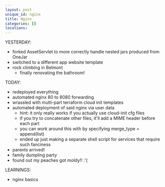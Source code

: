 ```yaml
---
layout: post
unique_id: nginx
title: Nginx
categories: []
locations: 
---
```


YESTERDAY:
* forked AssetServlet to more correctly handle nested jars produced from OneJar
* switched to a different app website template
* rock climbing in Belmont
  * finally renovating the bathroom!

TODAY:
* redeployed everything
* automated nginx 80 to 8080 forwarding
* wrassled with multi-part terraform cloud init templates
* automated deployment of said nginx via user data
  * hint: it only really works if you actually use cloud-init cfg files
  * if you try to concatenate other files, it'll add a MIME header before each part
  * you can work around this with by specifying merge_type = append(list)
  * ended up just making a separate shell script for services that require such fanciness
* parents arrived!
* family dumpling party
* found out my peaches got moldy!! :'(

LEARNINGS:
* nginx basics
